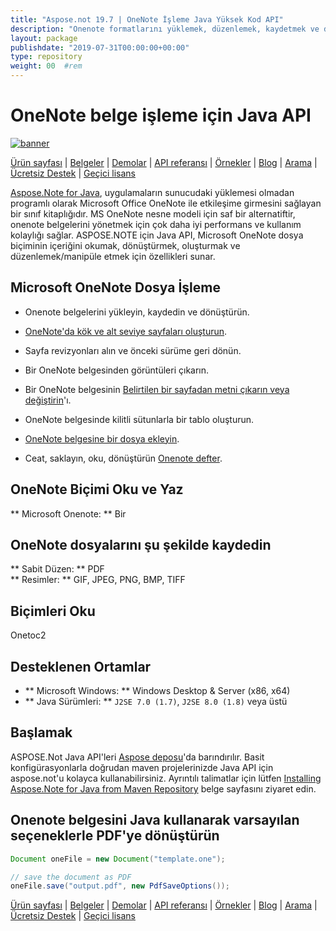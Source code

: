 ```yaml
---
title: "Aspose.not 19.7 | OneNote İşleme Java Yüksek Kod API" 
description: "Onenote formatlarını yüklemek, düzenlemek, kaydetmek ve dönüştürmek için java sınıf kütüphanesi. Sayfaları, resimleri, metinleri, tabloları, ekleri, etiketleri, görevleri, metin stillerini ve köprüleri destekler." 
layout: package
publishdate: "2019-07-31T00:00:00+00:00"
type: repository
weight: 00	#rem
---
```


# OneNote belge işleme için Java API
[![banner](/res_repo/img/compress/aspose_note-for-java-banner.png)](./)

[Ürün sayfası](https://products.aspose.com/note/java) | [Belgeler](https://docs.aspose.com/note/java/) | [Demolar](https://products.aspose.app/note/family) | [API referansı](https://apireference.aspose.com/note/java) | [Örnekler](https://github.com/aspose-note/Aspose.Note-for-Java) | [Blog](https://blog.aspose.com/category/note/) | [Arama](https://search.aspose.com/) | [Ücretsiz Destek](https://forum.aspose.com/c/note) | [Geçici lisans](https://purchase.aspose.com/temporary-license)

[Aspose.Note for Java](https://products.aspose.com/note/java), uygulamaların sunucudaki yüklemesi olmadan programlı olarak Microsoft Office OneNote ile etkileşime girmesini sağlayan bir sınıf kitaplığıdır. MS OneNote nesne modeli için saf bir alternatiftir, onenote belgelerini yönetmek için çok daha iyi performans ve kullanım kolaylığı sağlar. ASPOSE.NOTE için Java API, Microsoft OneNote dosya biçiminin içeriğini okumak, dönüştürmek, oluşturmak ve düzenlemek/manipüle etmek için özellikleri sunar.

## Microsoft OneNote Dosya İşleme
- Onenote belgelerini yükleyin, kaydedin ve dönüştürün.

- [OneNote'da kök ve alt seviye sayfaları oluşturun](https://docs.aspose.com/note/java/working-with-pages/).
- Sayfa revizyonları alın ve önceki sürüme geri dönün.
- Bir OneNote belgesinden görüntüleri çıkarın.

- Bir OneNote belgesinin [Belirtilen bir sayfadan metni çıkarın veya değiştirin](https://docs.aspose.com/note/java/working-with-text/)'ı.
- OneNote belgesinde kilitli sütunlarla bir tablo oluşturun.

- [OneNote belgesine bir dosya ekleyin](https://docs.aspose.com/note/java/working-with-attachments/).

- Ceat, saklayın, oku, dönüştürün [Onenote defter](https://docs.aspose.com/note/java/working-with-onenote-notebook/).

## OneNote Biçimi Oku ve Yaz
** Microsoft Onenote: ** Bir

## OneNote dosyalarını şu şekilde kaydedin
** Sabit Düzen: ** PDF \
** Resimler: ** GIF, JPEG, PNG, BMP, TIFF

## Biçimleri Oku
Onetoc2

## Desteklenen Ortamlar
- ** Microsoft Windows: ** Windows Desktop & Server (x86, x64)
- ** Java Sürümleri: ** `J2SE 7.0 (1.7)`, `J2SE 8.0 (1.8)` veya üstü

## Başlamak

ASPOSE.Not Java API'leri [Aspose deposu](https://releases.aspose.com/note/java/)'da barındırılır. Basit konfigürasyonlarla doğrudan maven projelerinizde Java API için aspose.not'u kolayca kullanabilirsiniz. Ayrıntılı talimatlar için lütfen [Installing Aspose.Note for Java from Maven Repository](https://docs.aspose.com/note/java/installation/) belge sayfasını ziyaret edin.

## Onenote belgesini Java kullanarak varsayılan seçeneklerle PDF'ye dönüştürün

```java
Document oneFile = new Document("template.one");

// save the document as PDF
oneFile.save("output.pdf", new PdfSaveOptions());
```

[Ürün sayfası](https://products.aspose.com/note/java) | [Belgeler](https://docs.aspose.com/note/java/) | [Demolar](https://products.aspose.app/note/family) | [API referansı](https://apireference.aspose.com/note/java) | [Örnekler](https://github.com/aspose-note/Aspose.Note-for-Java) | [Blog](https://blog.aspose.com/category/note/) | [Arama](https://search.aspose.com/) | [Ücretsiz Destek](https://forum.aspose.com/c/note) | [Geçici lisans](https://purchase.aspose.com/temporary-license)
